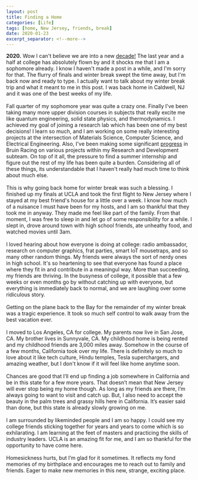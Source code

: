 ```yaml
---
layout: post
title: Finding a Home
categories: [Life]
tags: [home, New Jersey, friends, break]
date: 2020-01-23
excerpt_separator: <!--more-->
---
```


**2020.** Wow I can't believe we are into a new <a href="https://www.npr.org/2019/12/27/791546842/people-cant-even-agree-on-when-the-decade-ends">decade!</a> The last year and a half at college has absolutely flown by and it shocks me that I am a sophomore already. I know I haven't made a post in a while, and I'm sorry for that. The flurry of finals and winter break swept the time away, but I'm back now and ready to type. I actually want to talk about my winter break trip and what it meant to me in this post. I was back home in Caldwell, NJ and it was one of the best weeks of my life. <!--more-->
<br/><br/>
Fall quarter of my sophomore year was quite a crazy one. Finally I've been taking many more upper division courses in subjects that really excite me like quantum engineering, solid state physics, and thermodynamics. I achieved my goal of joining a research lab which has been one of my best decisions! I learn so much, and I am working on some really interesting projects at the intersection of Materials Science, Computer Science, and Electrical Engineering. Also, I've been making some significant <a href="https://ashvin.dev/blog/college/2019/11/29/value-of-data-acquisition-systems.html">progress</a> in Bruin Racing on various projects within my Research and Development subteam. On top of it all, the pressure to find a summer internship and figure out the rest of my life has been quite a burden. Considering all of these things, its understandable that I haven't really had much time to think about much else. 
<br/><br/>
This is why going back home for winter break was such a blessing. I finished up my finals at UCLA and took the first flight to New Jersey where I stayed at my best friend's house for a little over a week. I know how much of a nuisance I must have been for my hosts, and I am so thankful that they took me in anyway. They made me feel like part of the family. From that moment, I was free to sleep in and let go of some responsibility for a while. I slept in, drove around town with high school friends, ate unheathy food, and watched movies until 3am. 
<br/><br/>
I loved hearing about how everyone is doing at college: radio ambassador, research on computer graphics, frat parties, smart IoT mousetraps, and so many other random things. My friends were always the sort of nerdy ones in high school. It's so heartening to see that everyone has found a place where they fit in and contribute in a meaningul way. More than succeeding, my friends are thriving. In the busyness of college, it possible that a few weeks or even months go by without catching up with everyone, but everything is immediately back to normal, and we are laughing over some ridiculous story. 
<br/><br/>
Getting on the plane back to the Bay for the remainder of my winter break was a tragic experience. It took so much self control to walk away from the best vacation ever. 
<br/><br/>
I moved to Los Angeles, CA for college. My parents now live in San Jose, CA. My brother lives in Sunnyvale, CA. My childhood home is being rented and my childhood friends are 3,000 miles away. Somehow in the course of a few months, California took over my life. There is definitely so much to love about it like tech culture, Hindu temples, Tesla superchargers, and amazing weather, but I don't know if it will feel like home anytime soon. 
<br/><br/>
Chances are good that I’ll end up finding a job somewhere in California and be in this state for a few more years. That doesn’t mean that New Jersey will ever stop being my home though. As long as my friends are there, I’m always going to want to visit and catch up. But, I also need to accept the beauty in the palm trees and grassy hills here in California. It’s easier said than done, but this state is already slowly growing on me. 
<br/><br/>
I am surrounded by likeminded people and I am so happy. I could see my college friends sticking together for years and years to come which is so exhilarating. I am learning at the feet of masters and practicing the skills of industry leaders. UCLA is an amazing fit for me, and I am so thankful for the opportunity to have come here. 
<br/><br/>
Homesickness hurts, but I’m glad for it sometimes. It reflects my fond memories of my birthplace and encourages me to reach out to family and friends. Eager to make new memories in this new, strange, exciting place. 
